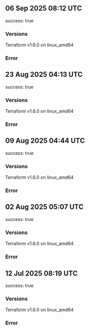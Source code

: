 ## 06 Sep 2025 08:12 UTC

success: true

### Versions

Terraform v1.6.0
on linux_amd64

### Error

## 23 Aug 2025 04:13 UTC

success: true

### Versions

Terraform v1.6.0
on linux_amd64

### Error

## 09 Aug 2025 04:44 UTC

success: true

### Versions

Terraform v1.6.0
on linux_amd64

### Error

## 02 Aug 2025 05:07 UTC

success: true

### Versions

Terraform v1.6.0
on linux_amd64

### Error

## 12 Jul 2025 08:19 UTC

success: true

### Versions

Terraform v1.6.0
on linux_amd64

### Error

